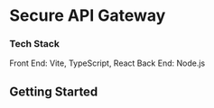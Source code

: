 # Secure API Gateway
### Tech Stack
  Front End: Vite, TypeScript, React
  Back End: Node.js

## Getting Started
  
